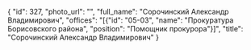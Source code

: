 {
    "id": 327,
    "photo_url": "",
    "full_name": "Сорочинский Александр Владимирович",
    "offices": "[{\"id\": \"05-03\", \"name\": \"Прокуратура Борисовского района\", \"position\": \"Помощник прокурора\"}]",
    "title": "Сорочинский Александр Владимирович"
}